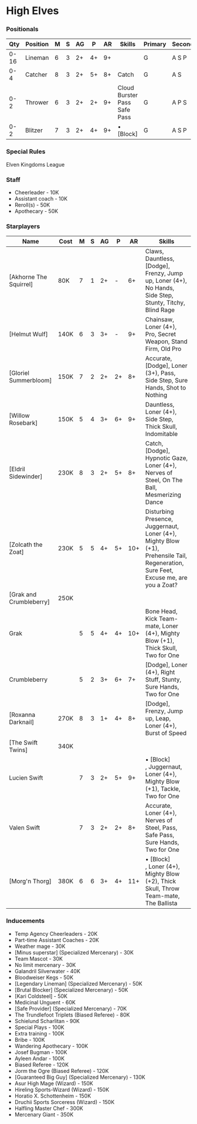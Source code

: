 ﻿# High Elves

### Positionals
| Qty  | Position        | M | S | AG | P  | AR | Skills                           | Primary | Secondary | Cost |
| ---- | --------------- | - | - | -- | -- | -- | -------------------------------- | ------- | --------- | ---- |
| 0-16 | Lineman         | 6 | 3 | 2+ | 4+ | 9+ |                                  | G       | A S P     | 70K  |
| 0-4  | Catcher         | 8 | 3 | 2+ | 5+ | 8+ | Catch                            | G       | A S       | 90K  |
| 0-2  | Thrower         | 6 | 3 | 2+ | 2+ | 9+ | Cloud Burster<br>Pass<br>Safe Pass | G       | A P S     | 100K |
| 0-2  | Blitzer         | 7 | 3 | 2+ | 4+ | 9+ | • [Block] <br>                            | G       | A S P     | 100K |

### Special Rules
Elven Kingdoms League

### Staff
* Cheerleader - 10K
* Assistant coach - 10K
* Reroll(s) - 50K
* Apothecary  - 50K

### Starplayers
| Name                   | Cost | M   | S   | AG  | P   | AR  | Skills                                                  |
| ---------------------- | ---- | --- | --- | --- | --- | --- | ----------------------------------------------------------------- |
| [Akhorne The Squirrel]    | 80K  | 7   | 1   | 2+  | -   | 6+  | Claws, Dauntless, [Dodge], Frenzy, Jump up, Loner (4+), No Hands, Side Step, Stunty, Titchy, Blind Rage    |
| [Helmut Wulf]            | 140K | 6   | 3   | 3+  | -   | 9+  | Chainsaw, Loner (4+), Pro, Secret Weapon, Stand Firm, Old Pro  |
| [Gloriel Summerbloom]     | 150K | 7   | 2   | 2+  | 2+  | 8+  | Accurate, [Dodge], Loner (3+), Pass, Side Step, Sure Hands, Shot to Nothing                          |
| [Willow Rosebark]         | 150K | 5   | 4   | 3+  | 6+  | 9+  | Dauntless, Loner (4+), Side Step, Thick Skull, Indomitable     |
| [Eldril Sidewinder]       | 230K | 8   | 3   | 2+  | 5+  | 8+  | Catch, [Dodge], Hypnotic Gaze, Loner (4+), Nerves of Steel, On The Ball, Mesmerizing Dance             |
| [Zolcath the Zoat]        | 230K | 5   | 5   | 4+  | 5+  | 10+ | Disturbing Presence, Juggernaut, Loner (4+), Mighty Blow (+1), Prehensile Tail, Regeneration, Sure Feet, Excuse me, are you a Zoat? |
| [Grak and Crumbleberry]   | 250K |     |     |     |     |     |                                                                 |
| Grak                   |      | 5   | 5   | 4+  | 4+  | 10+ | Bone Head, Kick Team-mate, Loner (4+), Mighty Blow (+1), Thick Skull, Two for One                       |
| Crumbleberry           |      | 5   | 2   | 3+  | 6+  | 7+  | [Dodge], Loner (4+), Right Stuff, Stunty, Sure Hands, Two for One                                         |
| [Roxanna Darknail]        | 270K | 8   | 3   | 1+  | 4+  | 8+  | [Dodge], Frenzy, Jump up, Leap, Loner (4+), Burst of Speed                                                      |
| [The Swift Twins]         | 340K |     |     |     |     |     |                                                                 |
| Lucien Swift           |      | 7   | 3   | 2+  | 5+  | 9+  | • [Block] <br>, Juggernaut, Loner (4+), Mighty Blow (+1), Tackle, Two for One                                       |
| Valen Swift            |      | 7   | 3   | 2+  | 2+  | 8+  | Accurate, Loner (4+), Nerves of Steel, Pass, Safe Pass, Sure Hands, Two for One                            |
| [Morg'n Thorg]           | 380K | 6   | 6   | 3+  | 4+  | 11+ | • [Block] <br>, Loner (4+), Mighty Blow (+2), Thick Skull, Throw Team-mate, The Ballista                             |

### Inducements
* Temp Agency Cheerleaders - 20K
* Part-time Assistant Coaches - 20K
* Weather mage - 30K
* [Minus superstar] (Specialized Mercenary) - 30K
* Team Mascot - 30K
* No limit mercenary - 30K
* Galandril Silverwater - 40K
* Bloodweiser Kegs - 50K
* [Legendary Lineman] (Specialized Mercenary) - 50K
* [Brutal Blocker] (Specialized Mercenary) - 50K
* [Kari Coldsteel] - 50K
* Medicinal Unguent - 60K
* [Safe Provider] (Specialized Mercenary) - 70K
* The Trundlefoot Triplets (Biased Referee) - 80K
* Schielund Scharlitan - 90K
* Special Plays - 100K
* Extra training - 100K
* Bribe - 100K
* Wandering Apothecary - 100K
* Josef Bugman - 100K
* Ayleen Andar - 100K
* Biased Referee - 120K
* Jorm the Ogre (Biased Referee) - 120K
* [Guaranteed Big Guy] (Specialized Mercenary) - 130K
* Asur High Mage (Wizard) - 150K
* Hireling Sports-Wizard (Wizard) - 150K
* Horatio X. Schottenheim - 150K
* Druchii Sports Sorceress (Wizard) - 150K
* Halfling Master Chef - 300K
* Mercenary Giant - 350K